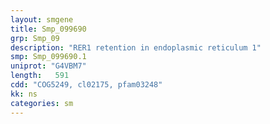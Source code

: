 ```yaml
---
layout: smgene
title: Smp_099690
grp: Smp_09
description: "RER1 retention in endoplasmic reticulum 1"
smp: Smp_099690.1
uniprot: "G4VBM7"
length:   591
cdd: "COG5249, cl02175, pfam03248"
kk: ns
categories: sm
---
```

